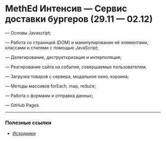 # MethEd Интенсив — Сервис доставки бургеров (29.11 — 02.12)

— Основы Javascript;

— Работа со страницей (DOM) и манипулирование её элементами, классами и стилями с помощью JavaScript;

— Делегирование, деструкткризация и интерполяция;

— Реагирование сайта на события, совершаемые пользователем;

— Загрузка товаров с сервера, модальное окно, корзина;

— Методы массивов forEach, map, reduce;

— Работа с формами и отправка данных;

— GitHub Pages.

***

### Полезные ссылки

- [Исходники](https://fs02.getcourse.ru/fileservice/file/download/a/251231/sc/63/h/c99fbb2917e20976a615b9497e2c6022.zip)


